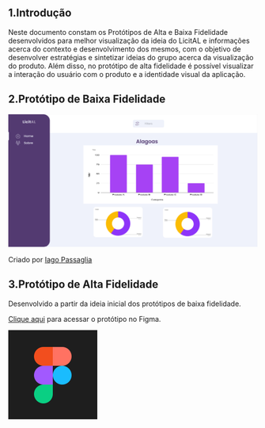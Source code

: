 
## 1.Introdução

Neste documento constam os Protótipos de Alta e Baixa Fidelidade desenvolvidos para melhor visualização da ideia do LicitAL e informações acerca do contexto e desenvolvimento dos mesmos, com o objetivo de desenvolver estratégias e sintetizar ideias do grupo acerca da visualização do produto. Além disso, no protótipo de alta fidelidade é possível visualizar a interação do usuário com o produto e a identidade visual da aplicação.


## 2.Protótipo de Baixa Fidelidade

![](./assets/prototipoBaixaFidelidade.png)

Criado por [Iago Passaglia](https://github.com/Paxxaglia)

## 3.Protótipo de Alta Fidelidade

Desenvolvido a partir da ideia inicial dos protótipos de baixa fidelidade.

[Clique aqui](https://www.figma.com/file/96uxk3VlJ6gF5c6VmKPyeq/Little-Insights%3A-Simplified-Analytics-Dashboard-(Community)?type=design&node-id=0-1&mode=design) para acessar o protótipo no Figma.

[![Logo](assets/FigmaLogo.svg)](https://www.figma.com/file/96uxk3VlJ6gF5c6VmKPyeq/Little-Insights%3A-Simplified-Analytics-Dashboard-(Community)?type=design&node-id=0-1&mode=design)

